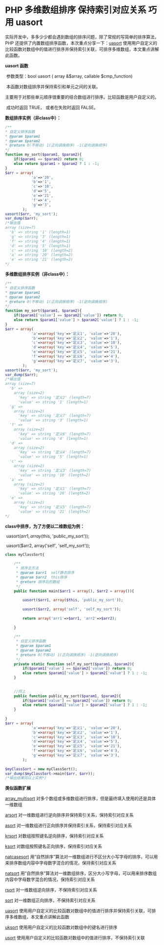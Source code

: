 

# PHP 多维数组排序 保持索引对应关系 巧用 uasort

​	实际开发中，多多少少都会遇到数组的排序问题，除了常规的写简单的排序算法，PHP 还提供了内置数组排序函数，本次重点分享一下：[uasort](http://www.php.net/manual/zh/function.uasort.php)  使用用户自定义的比较函数对数组中的值进行排序并保持索引关联，可排序多维数组，本文重点讲解此函数。 

**uasort 函数**

​	参数类型：bool uasort ( array &$array, callable $cmp_function)

​	本函数对数组排序并保持索引和单元之间的关联。

​	主要用于对那些单元顺序很重要的结合数组进行排序。比较函数是用户自定义的。

​	成功时返回 TRUE， 或者在失败时返回 FALSE。 

**数组排序实例（非class中）：**

```php
/**
* 自定义排序函数
* @param $param1
* @param $param2
* @return 0(不移动) 1(正向调换顺序) -1(逆向调换顺序)
*/
function my_sort($param1, $param2){
    if($param1 == $param2) return 0;
    else return $param1 > $param2 ? 1 : -1;
}
$arr = array(
            'a'=>'20',
            'b'=>'1',
            'c'=>'10',
            'd'=>'5',
            'e'=>'21',
            'f'=>'4',
            'g'=>'3',
        );
uasort($arr, 'my_sort');
var_dump($arr);
/*输出值
array (size=7)
  'b' => string '1' (length=1)
  'g' => string '3' (length=1)
  'f' => string '4' (length=1)
  'd' => string '5' (length=1)
  'c' => string '10' (length=2)
  'a' => string '20' (length=2)
  'e' => string '21' (length=2)
*/

```



**多维数组排序实例（非class中）：**

```php
/**
* 自定义排序函数
* @param $param1
* @param $param2
* @return 0(不移动) 1(正向调换顺序) -1(逆向调换顺序)
*/
function my_sort($param1, $param2){
    if($param1['value'] == $param2['value']) return 0;
    else return $param1['value'] > $param2['value'] ? 1 : -1;
}
$arr = array(
            'a'=>array('key'=>'定义1', 'value'=>'20'),
            'b'=>array('key'=>'定义2', 'value'=>'1'),
            'c'=>array('key'=>'定义3', 'value'=>'10'),
            'd'=>array('key'=>'定义4', 'value'=>'5'),
            'e'=>array('key'=>'定义5', 'value'=>'21'),
            'f'=>array('key'=>'定义6', 'value'=>'4'),
            'g'=>array('key'=>'定义7', 'value'=>'3'),
        );
uasort($arr, 'my_sort');
var_dump($arr);
/*输出值
array (size=7)
  'b' =>
    array (size=2)
      'key' => string '定义2' (length=7)
      'value' => string '1' (length=1)
  'g' =>
    array (size=2)
      'key' => string '定义7' (length=7)
      'value' => string '3' (length=1)
  'f' =>
    array (size=2)
      'key' => string '定义6' (length=7)
      'value' => string '4' (length=1)
  'd' =>
    array (size=2)
      'key' => string '定义4' (length=7)
      'value' => string '5' (length=1)
  'c' =>
    array (size=2)
      'key' => string '定义3' (length=7)
      'value' => string '10' (length=2)
  'a' =>
    array (size=2)
      'key' => string '定义1' (length=7)
      'value' => string '20' (length=2)
  'e' =>
    array (size=2)
      'key' => string '定义5' (length=7)
      'value' => string '21' (length=2)
*/

```



**class中排序，为了方便以二维数组为例：**

​	uasort($arr1, array($this, 'public_my_sort'));

​	uasort($arr2, array('self', 'self_my_sort'));

```php
class myClassSort{
    
    /**
     * 排序主方法
     * @param $arr1  self静态排序
     * @param $arr2  this排序
     * @return 排序后的数组
     */
    public function main($arr1 = array(), $arr2 = array()){
    
        uasort($arr1, array($this, 'public_my_sort'));
        
        uasort($arr2, array('self', 'self_my_sort'));
        
        return array('arr1'=>$arr1, 'arr2'=>$arr2);
    
    }
    
    /**
     * 自定义排序函数
     * @param $param1
     * @param $param2
     * @return 0(不移动) 1(正向调换顺序) -1(逆向调换顺序)
     */
    private static function self_my_sort($param1, $param2){
        if($param1['value'] == $param2['value']) return 0;
        else return $param1['value'] > $param2['value'] ? 1 : -1;
    }
    
    
    //同上
    public function public_my_sort($param1, $param2){
        if($param1['value'] == $param2['value']) return 0;
        else return $param1['value'] > $param2['value'] ? 1 : -1;
    }
    
}
$arr = array(
            'a'=>array('key'=>'定义1', 'value'=>'20'),
            'b'=>array('key'=>'定义2', 'value'=>'1'),
            'c'=>array('key'=>'定义3', 'value'=>'10'),
            'd'=>array('key'=>'定义4', 'value'=>'5'),
            'e'=>array('key'=>'定义5', 'value'=>'21'),
            'f'=>array('key'=>'定义6', 'value'=>'4'),
            'g'=>array('key'=>'定义7', 'value'=>'3'),
        );
        
$myClassSort = new myClassSort();
var_dump($myClassSort->main($arr, $arr));
/*输出结果同以上实例*/

```





**类似函数扩展**

   [array_multisort](http://www.php.net/manual/zh/function.array-multisort.php) 对多个数组或多维数组进行排序，但是最终填入使用的还是具体一维数组

   [arsort](http://www.php.net/manual/zh/function.arsort.php)  对一维数组进行逆向排序并保持索引关系，保持索引对应关系

   [asort](http://www.php.net/manual/zh/function.asort.php)  对一维数组进行正向排序并保持索引关系，保持索引对应关系

   [krsort](http://www.php.net/manual/zh/function.krsort.php)  对数组按照键名逆向排序，保持索引对应关系

   [ksort](http://www.php.net/manual/zh/function.ksort.php)  对数组按照键名正向排序，保持索引对应关系

   [natcasesort](http://www.php.net/manual/zh/function.natcasesort.php)  用“自然排序”算法对一维数组进行不区分大小写字母的排序，可以用来排序数组内容中字母数字混合的情况，保持索引对应关系

   [natsort](http://www.php.net/manual/zh/function.natsort.php)  用“自然排序”算法对一维数组排序，区分大小写字母，可以用来排序数组内容中字母数字混合的情况，保持索引对应关系

   [rsort](http://www.php.net/manual/zh/function.rsort.php)  对一维数组逆向排序，不保持索引对应关系

   [sort](http://www.php.net/manual/zh/function.sort.php)  对一维数组正向排序，不保持索引对应关系

   [uasort](http://www.php.net/manual/zh/function.uasort.php)  使用用户自定义的比较函数对数组中的值进行排序并保持索引关联，可排序多维数组，本文重点讲解此函数

   [uksort](http://www.php.net/manual/zh/function.uksort.php)  使用用户自定义的比较函数对数组中的键名进行排序

   [usort](http://www.php.net/manual/zh/function.usort.php)  使用用户自定义的比较函数对数组中的值进行排序，不保持索引关联